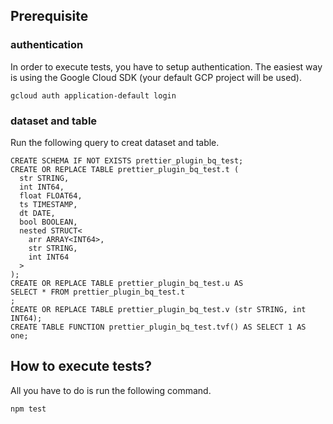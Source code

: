 ## Prerequisite
### authentication
In order to execute tests, you have to setup authentication.
The easiest way is using the Google Cloud SDK (your default GCP project will be used).

```
gcloud auth application-default login
```

### dataset and table
Run the following query to creat dataset and table.

```
CREATE SCHEMA IF NOT EXISTS prettier_plugin_bq_test;
CREATE OR REPLACE TABLE prettier_plugin_bq_test.t (
  str STRING,
  int INT64,
  float FLOAT64,
  ts TIMESTAMP,
  dt DATE,
  bool BOOLEAN,
  nested STRUCT<
    arr ARRAY<INT64>,
    str STRING,
    int INT64
  >
);
CREATE OR REPLACE TABLE prettier_plugin_bq_test.u AS
SELECT * FROM prettier_plugin_bq_test.t
;
CREATE OR REPLACE TABLE prettier_plugin_bq_test.v (str STRING, int INT64);
CREATE TABLE FUNCTION prettier_plugin_bq_test.tvf() AS SELECT 1 AS one;
```

## How to execute tests?
All you have to do is run the following command.

```
npm test
```
